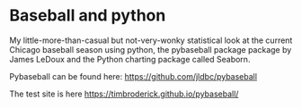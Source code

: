 # Baseball and python
My little-more-than-casual but not-very-wonky statistical look at the current Chicago baseball season using python, the pybaseball package package by James LeDoux and the Python charting package called Seaborn.

Pybaseball can be found here: https://github.com/jldbc/pybaseball

The test site is here
https://timbroderick.github.io/pybaseball/
